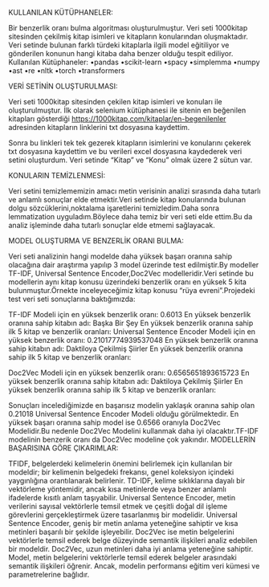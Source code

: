 KULLANILAN KÜTÜPHANELER:

Bir benzerlik oranı bulma algoritması oluşturulmuştur. Veri seti 1000kitap sitesinden çekilmiş kitap isimleri ve kitapların konularından oluşmaktadır. Veri setinde bulunan farklı türdeki kitaplarla ilgili model eğitiliyor ve gönderilen konunun hangi kitaba daha benzer olduğu tespit ediliyor.
Kullanılan Kütüphaneler:
•pandas
•scikit-learn
•spacy
•simplemma
•numpy
•ast
•re
•nltk
•torch
•transformers

VERİ SETİNİN OLUŞTURULMASI:

Veri seti 1000kitap sitesinden çekilen kitap isimleri ve konuları ile oluşturulmuştur.
İlk olarak selenium kütüphanesi ile sitenin en beğenilen kitapları gösterdiği https://1000kitap.com/kitaplar/en-begenilenler adresinden kitapların linklerini txt dosyasına kaydettim.
 

Sonra bu linkleri tek tek gezerek kitapların isimlerini ve konularını çekerek txt dosyasına kaydettim ve bu verileri excel dosyasına kaydederek veri setini oluşturdum.
Veri setinde “Kitap” ve “Konu” olmak üzere 2 sütun var.

 
 
KONULARIN TEMİZLENMESİ:

Veri setini temizlememizin amacı metin verisinin analizi sırasında daha tutarlı ve anlamlı sonuçlar elde etmektir.Veri setinde kitap konularında bulunan dolgu sözcüklerini,noktalama işaretlerini temizledim.Daha sonra lemmatization uyguladım.Böylece daha temiz bir veri seti elde ettim.Bu da analiz işleminde daha tutarlı sonuçlar elde etmemi sağlayacak. 
 

MODEL OLUŞTURMA VE BENZERLİK ORANI BULMA:

Veri seti analizinin hangi modelde daha yüksek başarı oranına sahip olacağına dair araştırma yapılıp 3 model üzerinde test edilmiştir.By modeller TF-IDF, Universal Sentence Encoder,Doc2Vec modelleridir.Veri setinde bu modellerin aynı kitap konusu üzerindeki benzerlik oranı en yüksek 5 kita bulunmuştur.Örnekte inceleyeceğimiz kitap konusu “rüya evreni”.Projedeki test veri seti sonuçlarına baktığımızda:


TF-IDF Modeli için en yüksek benzerlik oranı: 0.6013
En yüksek benzerlik oranına sahip kitabın adı: Başka Bir Şey
En yüksek benzerlik oranına sahip ilk 5 kitap ve benzerlik oranları: 
Universal Sentence Encoder Modeli için en yüksek benzerlik oranı: 0.21017774939537048
En yüksek benzerlik oranına sahip kitabın adı: Daktiloya Çekilmiş Şiirler
En yüksek benzerlik oranına sahip ilk 5 kitap ve benzerlik oranları:
 
Doc2Vec Modeli için en yüksek benzerlik oranı: 0.6565651893615723
En yüksek benzerlik oranına sahip kitabın adı: Daktiloya Çekilmiş Şiirler
En yüksek benzerlik oranına sahip ilk 5 kitap ve benzerlik oranları:

 

Sonuçları incelediğimizde en başarısız modelin yaklaşık oranına sahip olan 0.21018 Universal Sentence Encoder Modeli olduğu görülmektedir. En yüksek başarı oranına sahip model ise 0.6566 oranıyla Doc2Vec Modelidir.Bu nedenle Doc2Vec Modelini kullanmak daha iyi olacaktır.TF-IDF modelinin benzerik oranı da Doc2Vec modeline çok yakındır.
MODELLERİN BAŞARISINA GÖRE ÇIKARIMLAR:

TFIDF, belgelerdeki kelimelerin önemini belirlemek için kullanılan bir modeldir; bir kelimenin belgedeki frekansı, genel koleksiyon içindeki yaygınlığına orantılanarak belirlenir. TD-IDF, kelime sıklıklarına dayalı bir vektörleme yöntemidir, ancak kısa metinlerde veya benzer anlamlı ifadelerde kısıtlı anlam taşıyabilir.
Universal Sentence Encoder, metin verilerini sayısal vektörlerle temsil etmek ve çeşitli doğal dil işleme görevlerini gerçekleştirmek üzere tasarlanmış bir modelidir. Universal Sentence Encoder, geniş bir metin anlama yeteneğine sahiptir ve kısa metinleri başarılı bir şekilde işleyebilir.
Doc2Vec ise metin belgelerini vektörlerle temsil ederek belge düzeyinde semantik ilişkileri analiz edebilen bir modeldir. 
Doc2Vec, uzun metinleri daha iyi anlama yeteneğine sahiptir. Model, metin belgelerini vektörlerle temsil ederek belgeler arasındaki semantik ilişkileri öğrenir. Ancak, modelin performansı eğitim veri kümesi ve parametrelerine bağlıdır.
